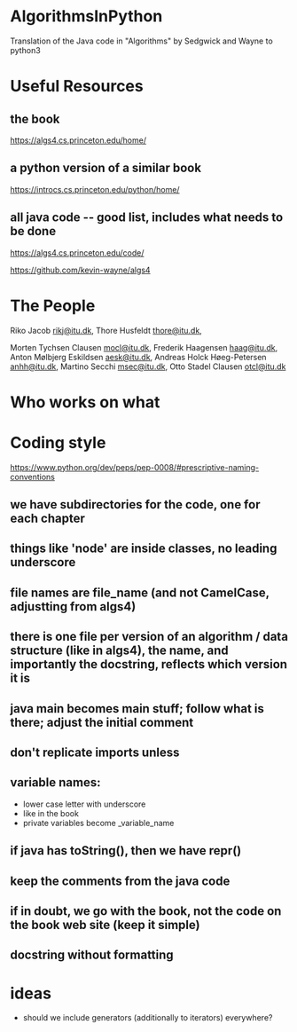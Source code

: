 # AlgorithmsInPython
Translation of the Java code in "Algorithms" by Sedgwick and Wayne to python3


# Useful Resources
## the book
https://algs4.cs.princeton.edu/home/
## a python version of a similar book
https://introcs.cs.princeton.edu/python/home/
## all java code -- good list, includes what needs to be done
https://algs4.cs.princeton.edu/code/

https://github.com/kevin-wayne/algs4


# The People

Riko Jacob <rikj@itu.dk>,
Thore Husfeldt <thore@itu.dk>,

Morten Tychsen Clausen <mocl@itu.dk>, 
Frederik Haagensen <haag@itu.dk>, 
Anton Mølbjerg Eskildsen <aesk@itu.dk>, 
Andreas Holck Høeg-Petersen <anhh@itu.dk>, 
Martino Secchi <msec@itu.dk>, 
Otto Stadel Clausen <otcl@itu.dk>

# Who works on what

# Coding style 

https://www.python.org/dev/peps/pep-0008/#prescriptive-naming-conventions

## we have subdirectories for the code, one for each chapter

## things like 'node' are inside classes, no leading underscore
## file names are file_name (and not CamelCase, adjustting from algs4)
## there is one file per version of an algorithm / data structure (like in algs4), the name, and importantly the docstring, reflects which version it is
## java main becomes __main__ stuff; follow what is there; adjust the initial comment
## don't replicate imports unless 

## variable names: 
- lower case letter with underscore
- like in the book
- private variables become _variable_name

## if java has toString(), then we have __repr__()

## keep the comments from the java code 
## if in doubt, we go with the book, not the code on the book web site (keep it simple)
## docstring without formatting
# ideas
- should we include generators (additionally to iterators) everywhere?

